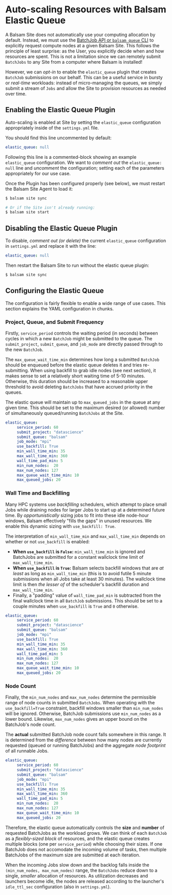 # Auto-scaling Resources with Balsam Elastic Queue

A Balsam Site does not automatically use your computing allocation by default. 
Instead, we must use the [BatchJob API or `balsam queue` CLI](./batchjob.md) to
explicitly request compute nodes at a given Balsam Site.  This follows the
principle of least surprise: as the User, you explicitly decide when and how
resources are spent. This is not a limitation since we can remotely submit
`BatchJobs` to any Site from a computer where Balsam is installed!

However, we can *opt-in* to enable the `elastic_queue` plugin that creates
`BatchJob` submissions on our behalf.  This can be a useful service
in bursty or *real-time* workloads: instead of micro-managing the queues, we
simply submit a stream of `Jobs` and allow the Site to provision resources
as needed over time.

## Enabling the Elastic Queue Plugin

Auto-scaling is enabled at Site by setting the `elastic_queue` configuration appropriately inside of the `settings.yml` file.

You should find this line uncommented by default:

```yaml
elastic_queue: null
```

Following this line is a commented-block showing an example `elastic_queue` configuration.  We want to *comment out* the `elastic_queue: null` line and *uncomment* the configuration; setting each of the parameters appropriately for our use case.

Once the Plugin has been configured properly (see below), we must restart the Balsam Site Agent to load it:

```bash
$ balsam site sync

# Or if the Site isn't already running:
$ balsam site start
```

## Disabling the Elastic Queue Plugin

To disable, *comment out (or delete)* the current `elastic_queue` 
configuration in `settings.yml` and replace it with the line:

```yaml
elastic_queue: null
```

Then restart the Balsam Site to run without the elastic queue plugin:

```bash
$ balsam site sync
```

## Configuring the Elastic Queue

The configuration is fairly flexible to enable a wide range of use cases. This section explains the YAML configuration in chunks.

### Project, Queue, and Submit Frequency
Firstly, `service_period` controls the waiting period (in seconds) between
cycles in which a new `BatchJob` might be submitted to the queue.  The
`submit_project`, `submit_queue`, and `job_mode` are directly passed through to
the new `BatchJob`.  

The `max_queue_wait_time_min` determines how long a submitted `BatchJob` should
be enqueued before the elastic queue deletes it and tries re-submitting.  When
using backfill to grab idle nodes (see next section), it makes sense to set a
relatively short waiting time of 5-10 minutes.  Otherwise, this duration should
be increased to a reasonable upper threshold to avoid deleting `BatchJobs` that
have accrued priority in the queues.

The elastic queue will maintain up to `max_queued_jobs` in the queue at any
given time. This should be set to the maximum desired (or allowed) number of
simultaneously queued/running `BatchJobs` at the Site. 

```yaml hl_lines="2-5 12-13"
elastic_queue:
     service_period: 60
     submit_project: "datascience"
     submit_queue: "balsam"
     job_mode: "mpi"
     use_backfill: True
     min_wall_time_min: 35
     max_wall_time_min: 360
     wall_time_pad_min: 5
     min_num_nodes:  20
     max_num_nodes: 127
     max_queue_wait_time_min: 10
     max_queued_jobs: 20
```

### Wall Time and Backfilling

Many HPC systems use *backfilling* schedulers, which attempt to place small Jobs
while draining nodes for larger Jobs to start up at a determined future time.
By *opportunistically* sizing jobs to fit into these idle node-hour windows,
Balsam effectively "fills the gaps" in unused resources.  We enable this dynamic
sizing with `use_backfill: True`.

The interpretation of `min_wall_time_min` and `max_wall_time_min` depends on whether or not `use_backfill` is enabled:  

- **When `use_backfill` is `False`:** `min_wall_time_min` is ignored and
BatchJobs are submitted for a constant wallclock time limit of
`max_wall_time_min`.
- **When `use_backfill` is `True`:** Balsam selects backfill windows that are *at least* as long as `min_wall_time_min` (this is to avoid futile 5 minute submissions when all Jobs take at least 30 minutes). The wallclock time limit is then *the lesser of* of the scheduler's backfill duration and `max_wall_time_min`.
- Finally, a "padding" value of `wall_time_pad_min` is subtracted from the 
  final wallclock time in all `BatchJob` submissions.  This should be set to a couple minutes when `use_backfill` is `True` and `0` otherwise.

```yaml hl_lines="6-9"
elastic_queue:
     service_period: 60
     submit_project: "datascience"
     submit_queue: "balsam"
     job_mode: "mpi"
     use_backfill: True
     min_wall_time_min: 35
     max_wall_time_min: 360
     wall_time_pad_min: 5
     min_num_nodes:  20
     max_num_nodes: 127
     max_queue_wait_time_min: 10
     max_queued_jobs: 20
```

### Node Count

Finally, the `min_num_nodes` and `max_num_nodes` determine the permissible range
of node counts in submitted `BatchJobs`.
When operating with the `use_backfill=True` constraint, backfill windows
smaller than `min_num_nodes` will be ignored.  Otherwise, BatchJob submissions use `min_num_nodes` as a lower bound. Likewise, `max_num_nodes` gives an upper bound on the BatchJob's node count. 

The **actual** submitted BatchJob node count falls somewhere in this range.  It is determined from the *difference* between how many nodes are currently requested (queued or running BatchJobs) and the aggregate *node footprint* of all runnable Jobs.

```yaml hl_lines="10-11"
elastic_queue:
     service_period: 60
     submit_project: "datascience"
     submit_queue: "balsam"
     job_mode: "mpi"
     use_backfill: True
     min_wall_time_min: 35
     max_wall_time_min: 360
     wall_time_pad_min: 5
     min_num_nodes:  20
     max_num_nodes: 127
     max_queue_wait_time_min: 10
     max_queued_jobs: 20
```

Therefore, the elastic queue automatically controls the **size** and **number**
of requested BatchJobs as the workload grows.  We can think of each `BatchJob`
as a *flexibly-sized block* of resources, and the elastic queue creates multiple
blocks (one per `service_period`) while choosing their sizes.   If one BatchJob
does not accomodate the incoming volume of tasks, then multiple BatchJobs of the
maximum size are submitted at each iteration.

When the incoming Jobs slow down and the backlog falls inside the
`(min_num_nodes, max_num_nodes)` range, the `BatchJobs` reduce down to a single,
*smaller* allocation of resources.  As utilization decreases and launchers
become idle, the nodes are released according to the launcher's `idle_ttl_sec`
configuration (also in `settings.yml`).
